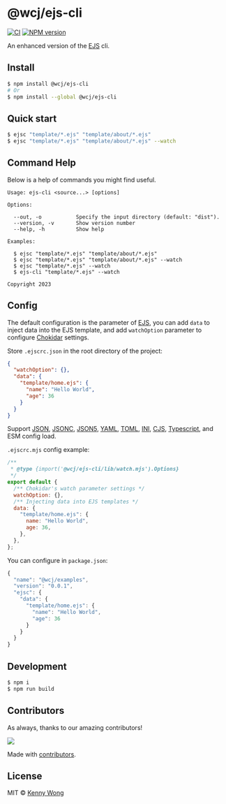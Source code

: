# @wcj/ejs-cli

[![CI](https://github.com/jaywcjlove/ejs-cli/actions/workflows/main.yml/badge.svg)](https://github.com/jaywcjlove/ejs-cli/actions/workflows/main.yml)
[![NPM version](https://img.shields.io/npm/v/@wcj/ejs-cli.svg?style=flat&label=@wcj/ejs-cli)](https://npmjs.org/package/@wcj/ejs-cli)

An enhanced version of the [EJS](https://github.com/mde/ejs) cli.

## Install

```bash
$ npm install @wcj/ejs-cli
# Or
$ npm install --global @wcj/ejs-cli
```

## Quick start

```bash
$ ejsc "template/*.ejs" "template/about/*.ejs"
$ ejsc "template/*.ejs" "template/about/*.ejs" --watch
```

## Command Help

Below is a help of commands you might find useful.

```shell
Usage: ejs-cli <source...> [options]

Options:

  --out, -o           Specify the input directory (default: "dist").
  --version, -v       Show version number
  --help, -h          Show help

Examples:

  $ ejsc "template/*.ejs" "template/about/*.ejs"
  $ ejsc "template/*.ejs" "template/about/*.ejs" --watch
  $ ejsc "template/*.ejs" --watch
  $ ejs-cli "template/*.ejs" --watch

Copyright 2023
```

## Config

The default configuration is the parameter of [EJS](https://github.com/mde/ejs), you can add `data` to inject data into the EJS template, and add `watchOption` parameter to configure [Chokidar](https://github.com/paulmillr/chokidar) settings.

Store `.ejscrc.json` in the root directory of the project:

```json
{
  "watchOption": {},
  "data": {
    "template/home.ejs": {
      "name": "Hello World",
      "age": 36
    }
  }
}
```

Support [JSON](https://www.json.org), [JSONC](https://github.com/microsoft/node-jsonc-parser), [JSON5](https://json5.org/), [YAML](https://yaml.org/), [TOML](https://toml.io), [INI](https://en.wikipedia.org/wiki/INI_file), [CJS](http://www.commonjs.org), [Typescript](https://www.typescriptlang.org/), and ESM config load.

`.ejscrc.mjs` config example:

```mjs
/**
 * @type {import('@wcj/ejs-cli/lib/watch.mjs').Options}
 */
export default {
  /** Chokidar's watch parameter settings */
  watchOption: {},
  /** Injecting data into EJS templates */
  data: {
    "template/home.ejs": {
      name: "Hello World",
      age: 36,
    },
  },
};
```

You can configure in `package.json`:

```js
{
  "name": "@wcj/examples",
  "version": "0.0.1",
  "ejsc": {
    "data": {
      "template/home.ejs": {
        "name": "Hello World",
        "age": 36
      }
    }
  }
}
```

## Development

```bash
$ npm i
$ npm run build
```

## Contributors

As always, thanks to our amazing contributors!

<a href="https://github.com/jaywcjlove/ejs-cli/graphs/contributors">
  <img src="http://jaywcjlove.github.io/ejs-cli/CONTRIBUTORS.svg" />
</a>

Made with [contributors](https://github.com/jaywcjlove/github-action-contributors).

## License

MIT © [Kenny Wong](https://wangchujiang.com)
